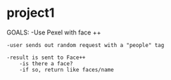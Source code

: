 # project1

GOALS: 
    -Use Pexel with face ++

    -user sends out random request with a "people" tag

    -result is sent to Face++
        -is there a face?
        -if so, return like faces/name